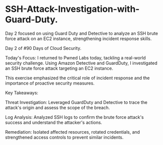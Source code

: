 # SSH-Attack-Investigation-with-Guard-Duty.

Day 2 focused on using Guard Duty and Detective to analyze an SSH brute force attack on an EC2 instance, strengthening incident response skills.

Day 2 of #90 Days of Cloud Security.

Today's Focus: I returned to Pwned Labs today, tackling a real-world security challenge. Using Amazon Detective and GuardDuty, I investigated an SSH brute force attack targeting an EC2 instance.

This exercise emphasized the critical role of incident response and the importance of proactive security measures.

Key Takeaways:

Threat Investigation: Leveraged GuardDuty and Detective to trace the attack's origin and assess the scope of the breach.

Log Analysis: Analyzed SSH logs to confirm the brute force attack's success and understand the attacker's actions.

Remediation: Isolated affected resources, rotated credentials, and strengthened access controls to prevent similar incidents.
